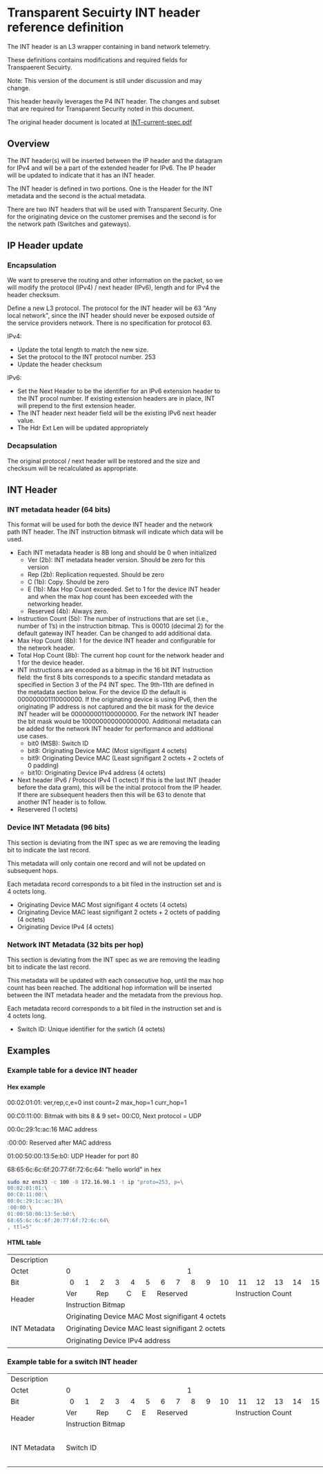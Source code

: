 # Transparent Secuirty INT header reference definition

The INT header is an L3 wrapper containing in band network telemetry.

These definitions contains modifications and required fields for Transpaerent Secuirty.

  Note: This version of the document is still under discussion and may change.

This header heavily leverages the P4 INT header.  The changes and subset that are required for
Transparent Security noted in this document.

The original header document is located at [INT-current-spec.pdf](https://p4.org/assets/INT-current-spec.pdf)

## Overview

The INT header(s) will be inserted between the IP header and the datagram for IPv4 and will be a part of the extended header for IPv6.  The IP header will be updated to indicate that it has an INT header.

The INT header is defined in two portions.  One is the Header for the INT metadata and the second is the actual metadata.

There are two INT headers that will be used with Transparent Security.  One for the originating device on the customer premises and the second is for the network path (Switches and gateways).

## IP Header update

### Encapsulation

We want to preserve the routing and other information on the packet, so we will modify the protocol (IPv4) / next header (IPv6), length and for IPv4 the header checksum.

Define a new L3 protocol.  The protocol for the INT header will be 63 "Any local network", since the INT header should never be exposed outside of the service providers network.  There is no specification for protocol 63.

IPv4:

* Update the total length to match the new size.
* Set the protocol to the INT protocol number. 253
* Update the header checksum

IPv6:

* Set the Next Header to be the identifier for an IPv6 extension header to the INT procol number.  If existing extension headers are in place, INT will prepend to the first extension header.
* The INT header next header field will be the existing IPv6 next header value.
* The Hdr Ext Len will be updated appropriately

### Decapsulation

The original protocol / next header will be restored and the size and checksum will be recalculated as appropriate.

## INT Header

### INT metadata header (64 bits)

This format will be used for both the device INT header and the network path INT header.  The INT instruction bitmask will indicate which data will be used.

* Each INT metadata header is 8B long and should be 0 when initialized
  * Ver (2b): INT metadata header version. Should be zero for this version
  * Rep (2b): Replication requested. Should be zero
  * C (1b): Copy. Should be zero
  * E (1b): Max Hop Count exceeded. Set to 1 for the device INT header and when the max hop count has been exceeded with the networking header.
  * Reserved (4b): Always zero.
* Instruction Count (5b): The number of instructions that are set (i.e., number of
1’s) in the instruction bitmap. This is 00010 (decimal 2) for the default gateway INT header.  Can be changed to add additional data.
* Max Hop Count (8b): 1 for the device INT header and configurable for the network header.
* Total Hop Count (8b): The current hop count for the network header and 1 for the device header.
* INT instructions are encoded as a bitmap in the 16 bit INT Instruction field: the first 8 bits
corresponds to a specific standard metadata as specified in Section 3 of the P4 INT spec.  The 9th-11th are defined in the metadata section below.  For the device ID the default is 000000001110000000.  If the originating device is using IPv6, then the originating IP address is not captured and the bit mask for the device INT header will be 000000001100000000.  For the network INT header the bit mask would be 100000000000000000.   Additional metadata can be added for the network INT header for performance and additional use cases.
  * bit0 (MSB): Switch ID
  * bit8: Originating Device MAC (Most signifigant 4 octets)
  * bit9: Originating Device MAC (Least signifigant 2 octets + 2 octets of 0 padding)
  * bit10: Originating Device IPv4 address (4 octets)
* Next header IPv6 / Protocol IPv4 (1 octect)  If this is the last INT (header before the data gram), this will be the initial protocol from the IP header.  If there are subsequent headers then this will be 63 to denote that another INT header is to follow.
* Reservered (1 octets)

### Device INT Metadata (96 bits)

This section is deviating from the INT spec as we are removing the leading bit to indicate the last record.

This metadata will only contain one record and will not be updated on subsequent hops.

Each metadata record corresponds to a bit filed in the instruction set and is 4 octets long.

* Originating Device MAC Most signifigant 4 octets (4 octets)
* Originating Device MAC least signifigant 2 octets + 2 octets of padding (4 octets)
* Originating Device IPv4 (4 octets)

### Network INT Metadata (32 bits per hop)

This section is deviating from the INT spec as we are removing the leading bit to indicate the last record.

This metadata will be updated with each consecutive hop, until the max hop count has been reached.  The additional hop information will be inserted between the INT metadata header and the metadata from the previous hop.

Each metadata record corresponds to a bit filed in the instruction set and is 4 octets long.

* Switch ID: Unique identifier for the swtich (4 octets)

## Examples

### Example table for a device INT header

#### Hex example

00:02:01:01:  ver,rep,c,e=0 inst count=2 max_hop=1 curr_hop=1

00:C0:11:00: Bitmak with bits 8 & 9 set= 00:C0, Next protocol = UDP

00:0c:29:1c:ac:16 MAC address

:00:00: Reserved after MAC address

01:00:50:00:13:5e:b0: UDP Header for port 80

68:65:6c:6c:6f:20:77:6f:72:6c:64: "hello world" in hex

```bash
sudo mz ens33 -c 100 -B 172.16.98.1 -t ip "proto=253, p=\
00:02:01:01:\
00:C0:11:00:\
00:0c:29:1c:ac:16\
:00:00:\
01:00:50:00:13:5e:b0:\
68:65:6c:6c:6f:20:77:6f:72:6c:64\
, ttl=5"
```

#### HTML table

<table border=0 cellpadding=0 cellspacing=0 width=1419 style='border-collapse:
 collapse;table-layout:fixed;width:1056pt'>
 <col width=171 style='mso-width-source:userset;mso-width-alt:5461;width:128pt'>
 <col width=39 span=16 style='mso-width-source:userset;mso-width-alt:1237;
 width:29pt'>
 <col width=39 style='mso-width-source:userset;mso-width-alt:1237;width:29pt'>
 <col width=39 span=15 style='mso-width-source:userset;mso-width-alt:1237;
 width:29pt'>
 <tr height=21 style='height:16.0pt'>
  <td height=21 width=171 style='height:16.0pt;width:128pt'>Description</td>
  <td width=39 style='width:29pt'></td>
  <td width=39 style='width:29pt'></td>
  <td width=39 style='width:29pt'></td>
  <td width=39 style='width:29pt'></td>
  <td width=39 style='width:29pt'></td>
  <td width=39 style='width:29pt'></td>
  <td width=39 style='width:29pt'></td>
  <td width=39 style='width:29pt'></td>
  <td width=39 style='width:29pt'></td>
  <td width=39 style='width:29pt'></td>
  <td width=39 style='width:29pt'></td>
  <td width=39 style='width:29pt'></td>
  <td width=39 style='width:29pt'></td>
  <td width=39 style='width:29pt'></td>
  <td width=39 style='width:29pt'></td>
  <td width=39 style='width:29pt'></td>
  <td width=39 style='width:29pt'></td>
  <td width=39 style='width:29pt'></td>
  <td width=39 style='width:29pt'></td>
  <td width=39 style='width:29pt'></td>
  <td width=39 style='width:29pt'></td>
  <td width=39 style='width:29pt'></td>
  <td width=39 style='width:29pt'></td>
  <td width=39 style='width:29pt'></td>
  <td width=39 style='width:29pt'></td>
  <td width=39 style='width:29pt'></td>
  <td width=39 style='width:29pt'></td>
  <td width=39 style='width:29pt'></td>
  <td width=39 style='width:29pt'></td>
  <td width=39 style='width:29pt'></td>
  <td width=39 style='width:29pt'></td>
  <td width=39 style='width:29pt'></td>
 </tr>
 <tr height=21 style='height:16.0pt'>
  <td height=21 style='height:16.0pt'>Octet</td>
  <td colspan=8 class=xl64>0</td>
  <td colspan=8 class=xl64>1</td>
  <td colspan=8 class=xl64>2</td>
  <td colspan=8 class=xl64>3</td>
 </tr>
 <tr height=21 style='height:16.0pt'>
  <td height=21 style='height:16.0pt'>Bit</td>
  <td align=right>0</td>
  <td align=right>1</td>
  <td align=right>2</td>
  <td align=right>3</td>
  <td align=right>4</td>
  <td align=right>5</td>
  <td align=right>6</td>
  <td align=right>7</td>
  <td align=right>8</td>
  <td align=right>9</td>
  <td align=right>10</td>
  <td align=right>11</td>
  <td align=right>12</td>
  <td align=right>13</td>
  <td align=right>14</td>
  <td align=right>15</td>
  <td align=right>16</td>
  <td align=right>17</td>
  <td align=right>18</td>
  <td align=right>19</td>
  <td align=right>20</td>
  <td align=right>21</td>
  <td align=right>22</td>
  <td align=right>23</td>
  <td align=right>24</td>
  <td align=right>25</td>
  <td align=right>26</td>
  <td align=right>27</td>
  <td align=right>28</td>
  <td align=right>29</td>
  <td align=right>30</td>
  <td align=right>31</td>
 </tr>
 <tr height=21 style='height:16.0pt'>
  <td rowspan=2 height=42 class=xl65 style='height:32.0pt'>Header</td>
  <td colspan=2 class=xl63>Ver</td>
  <td colspan=2 class=xl63>Rep</td>
  <td>C</td>
  <td>E</td>
  <td colspan=5 class=xl63>Reserved</td>
  <td colspan=5 class=xl63>Instruction Count</td>
  <td colspan=8 class=xl63>Max Hop Count</td>
  <td colspan=8 class=xl63>Total Hop Count</td>
 </tr>
 <tr height=21 style='height:16.0pt'>
  <td colspan=16 height=21 class=xl66 style='height:16.0pt'>Instruction Bitmap</td>
  <td colspan=8 class=xl67>Next Protocol</td>
  <td colspan=8 class=xl63>Reserved</td>
 </tr>
 <tr height=21 style='height:16.0pt'>
  <td rowspan=3 height=84 class=xl65 style='height:64.0pt'>INT Metadata</td>
  <td colspan=32 height=21 class=xl67 style='height:16.0pt'>Originating Device
  MAC Most signifigant 4 octets<span style='mso-spacerun:yes'> </span></td>
 </tr>
 <tr height=21 style='height:16.0pt'>
  <td colspan=16 height=21 class=xl67 style='height:16.0pt'>Originating Device
  MAC least signifigant 2 octets</td>
  <td colspan=16 class=xl67>Reserved</td>
 </tr>
 <tr height=21 style='height:16.0pt'>
  <td colspan=32 height=21 class=xl67 style='height:16.0pt'>Originating Device IPv4 address</td>
 </tr>
</table>

### Example table for a switch INT header

<table border=0 cellpadding=0 cellspacing=0 width=1419 style='border-collapse:
 collapse;table-layout:fixed;width:1056pt'>
 <col width=171 style='mso-width-source:userset;mso-width-alt:5461;width:128pt'>
 <col width=39 span=16 style='mso-width-source:userset;mso-width-alt:1237;
 width:29pt'>
 <col width=39 style='mso-width-source:userset;mso-width-alt:1237;width:29pt'>
 <col width=39 span=15 style='mso-width-source:userset;mso-width-alt:1237;
 width:29pt'>
 <tr height=21 style='height:16.0pt'>
  <td height=21 width=171 style='height:16.0pt;width:128pt'>Description</td>
  <td width=39 style='width:29pt'></td>
  <td width=39 style='width:29pt'></td>
  <td width=39 style='width:29pt'></td>
  <td width=39 style='width:29pt'></td>
  <td width=39 style='width:29pt'></td>
  <td width=39 style='width:29pt'></td>
  <td width=39 style='width:29pt'></td>
  <td width=39 style='width:29pt'></td>
  <td width=39 style='width:29pt'></td>
  <td width=39 style='width:29pt'></td>
  <td width=39 style='width:29pt'></td>
  <td width=39 style='width:29pt'></td>
  <td width=39 style='width:29pt'></td>
  <td width=39 style='width:29pt'></td>
  <td width=39 style='width:29pt'></td>
  <td width=39 style='width:29pt'></td>
  <td width=39 style='width:29pt'></td>
  <td width=39 style='width:29pt'></td>
  <td width=39 style='width:29pt'></td>
  <td width=39 style='width:29pt'></td>
  <td width=39 style='width:29pt'></td>
  <td width=39 style='width:29pt'></td>
  <td width=39 style='width:29pt'></td>
  <td width=39 style='width:29pt'></td>
  <td width=39 style='width:29pt'></td>
  <td width=39 style='width:29pt'></td>
  <td width=39 style='width:29pt'></td>
  <td width=39 style='width:29pt'></td>
  <td width=39 style='width:29pt'></td>
  <td width=39 style='width:29pt'></td>
  <td width=39 style='width:29pt'></td>
  <td width=39 style='width:29pt'></td>
 </tr>
 <tr height=21 style='height:16.0pt'>
  <td height=21 style='height:16.0pt'>Octet</td>
  <td colspan=8 class=xl64>0</td>
  <td colspan=8 class=xl64>1</td>
  <td colspan=8 class=xl64>2</td>
  <td colspan=8 class=xl64>3</td>
 </tr>
 <tr height=21 style='height:16.0pt'>
  <td height=21 style='height:16.0pt'>Bit</td>
  <td align=right>0</td>
  <td align=right>1</td>
  <td align=right>2</td>
  <td align=right>3</td>
  <td align=right>4</td>
  <td align=right>5</td>
  <td align=right>6</td>
  <td align=right>7</td>
  <td align=right>8</td>
  <td align=right>9</td>
  <td align=right>10</td>
  <td align=right>11</td>
  <td align=right>12</td>
  <td align=right>13</td>
  <td align=right>14</td>
  <td align=right>15</td>
  <td align=right>16</td>
  <td align=right>17</td>
  <td align=right>18</td>
  <td align=right>19</td>
  <td align=right>20</td>
  <td align=right>21</td>
  <td align=right>22</td>
  <td align=right>23</td>
  <td align=right>24</td>
  <td align=right>25</td>
  <td align=right>26</td>
  <td align=right>27</td>
  <td align=right>28</td>
  <td align=right>29</td>
  <td align=right>30</td>
  <td align=right>31</td>
 </tr>
 <tr height=21 style='height:16.0pt'>
  <td rowspan=2 height=42 class=xl65 style='height:32.0pt'>Header</td>
  <td colspan=2 class=xl63>Ver</td>
  <td colspan=2 class=xl63>Rep</td>
  <td>C</td>
  <td>E</td>
  <td colspan=5 class=xl63>Reserved</td>
  <td colspan=5 class=xl63>Instruction Count</td>
  <td colspan=8 class=xl63>Max Hop Count</td>
  <td colspan=8 class=xl63>Total Hop Count</td>
 </tr>
 <tr height=21 style='height:16.0pt'>
  <td colspan=16 height=21 class=xl66 style='height:16.0pt'>Instruction Bitmap</td>
  <td colspan=8 class=xl67>Next Protocol</td>
  <td colspan=8 class=xl63>Reserved</td>
 </tr>
 <tr height=21 style='height:16.0pt'>
  <td rowspan=1 height=84 class=xl65 style='height:64.0pt'>INT Metadata</td>
  <td colspan=32 height=21 class=xl67 style='height:16.0pt'>Switch ID</td>
 </tr>
</table>
